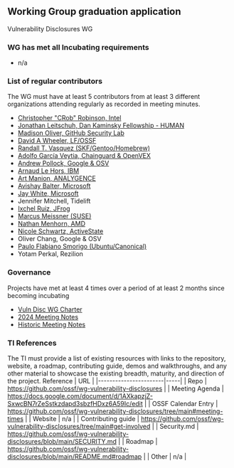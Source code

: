 ## Working Group graduation application
Vulnerability Disclosures WG

### WG has met all Incubating requirements
  *  n/a

### List of regular contributors
The WG must have at least 5 contributors from at least 3 different organizations attending regularly as recorded in meeting minutes.
- [Christopher "CRob" Robinson, Intel](https://github.com/SecurityCRob)
- [Jonathan Leitschuh, Dan Kaminsky Fellowship - HUMAN](https://github.com/JLLeitschuh)
- [Madison Oliver, GitHub Security Lab](https://github.com/taladrane)
- [David A Wheeler, LF/OSSF](https://github.com/david-a-wheeler)
- [Randall T. Vasquez (SKF/Gentoo/Homebrew)](https://github.com/ran-dall)
- [Adolfo García Veytia, Chainguard & OpenVEX](https://github.com/puerco)
- [Andrew Pollock, Google & OSV](https://github.com/andrewpollock)
- [Arnaud Le Hors, IBM](https://github.com/lehors)
- [Art Manion, ANALYGENCE](https://github.com/zmanion)
- [Avishay Balter, Microsoft](https://github.com/balteravishay)
- [Jay White, Microsoft](https://github.com/camaleon2016)
- Jennifer Mitchell, Tidelift
- [Ixchel Ruiz, JFrog](https://github.com/ixchelruiz)
- [Marcus Meissner (SUSE)](https://github.com/msmeissn)
- [Nathan Menhorn, AMD](https://github.com/nathan-menhorn)
- [Nicole Schwartz, ActiveState](https://github.com/NicoleSchwartz/CircuitSwan)
- Oliver Chang, Google & OSV
- [Paulo Flabiano Smorigo (Ubuntu/Canonical)](https://github.com/pfsmorigo)
- Yotam Perkal, Rezilion


### Governance
Projects have met at least 4 times over a period of at least 2 months since becoming incubating
 - [Vuln Disc WG Charter](https://github.com/ossf/wg-vulnerability-disclosures/blob/main/CHARTER.md)
 - [2024 Meeting Notes](https://docs.google.com/document/d/1AXkapzjZ-SxwcBN7rZeSstkzdapd3sbzfHDxz6A59Ic/edit)
 - [Historic Meeting Notes](https://github.com/ossf/wg-vulnerability-disclosures/tree/main#meeting-notes)

### TI References
The TI must provide a list of existing resources with links to the repository, website, a roadmap, contributing guide, demos and walkthroughs, and any other material to showcase the existing breadth, maturity, and direction of the project.
 Reference              | URL |
|-----------------------|-----|
| Repo                  | https://github.com/ossf/wg-vulnerability-disclosures    |
| Meeting Agenda        |  https://docs.google.com/document/d/1AXkapzjZ-SxwcBN7rZeSstkzdapd3sbzfHDxz6A59Ic/edit   |
| OSSF Calendar Entry   |  https://github.com/ossf/wg-vulnerability-disclosures/tree/main#meeting-times   |
| Website               |  n/a   |
| Contributing guide    | https://github.com/ossf/wg-vulnerability-disclosures/tree/main#get-involved    |
| Security.md           |  https://github.com/ossf/wg-vulnerability-disclosures/blob/main/SECURITY.md   |
| Roadmap               |  https://github.com/ossf/wg-vulnerability-disclosures/blob/main/README.md#roadmap   |
| Other                 |  n/a   |
